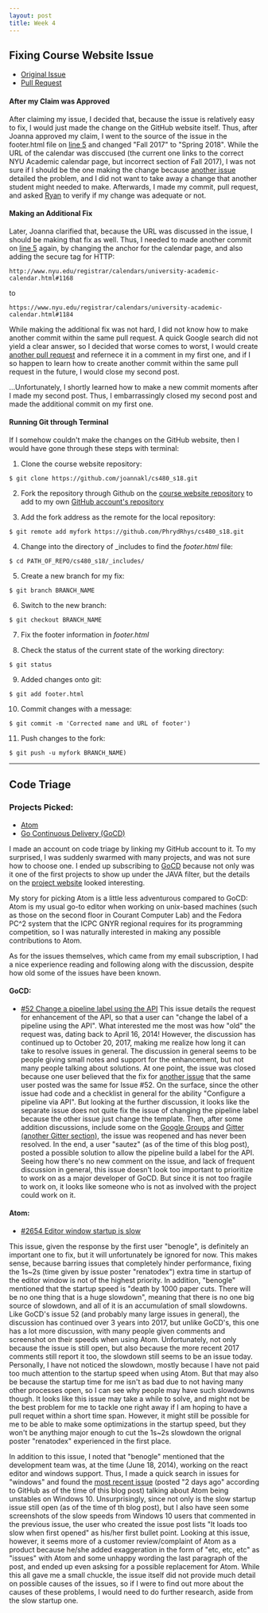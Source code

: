 ```yaml
---
layout: post
title: Week 4
---
```


## Fixing Course Website Issue
* [Original Issue](https://github.com/joannakl/cs480_s18/issues/5)
* [Pull Request](https://github.com/joannakl/cs480_s18/pull/53)
#### After my Claim was Approved
After claiming my issue, I decided that, because the issue is relatively easy to fix, I would just made the change on the GitHub website itself. Thus, after Joanna approved my claim, I went to the source of the issue in the footer.html file on [line 5](https://github.com/joannakl/cs480_s18/blob/gh-pages/_includes/footer.html#L5) and changed "Fall 2017" to "Spring 2018". While the URL of the calendar was disccused (the current one links to the correct NYU Academic calendar page, but incorrect section of Fall 2017), I was not sure if I should be the one making the change because [another issue](https://github.com/joannakl/cs480_s18/issues/23) detailed the problem, and I did not want to take away a change that another student might needed to make. Afterwards, I made my commit, pull request, and asked [Ryan](https://github.com/rchau0623) to verify if my change was adequate or not.

#### Making an Additional Fix
Later, Joanna clarified that, because the URL was discussed in the issue, I should be making that fix as well. Thus, I needed to made another commit on [line 5](https://github.com/joannakl/cs480_s18/blob/gh-pages/_includes/footer.html#L5) again, by changing the anchor for the calendar page, and also adding the secure tag for HTTP:
```
http://www.nyu.edu/registrar/calendars/university-academic-calendar.html#1168
```
to
```
https://www.nyu.edu/registrar/calendars/university-academic-calendar.html#1184
```
While making the additional fix was not hard, I did not know how to make another commit within the same pull request. A quick Google search did not yield a clear answer, so I decided that worse comes to worst, I would create [another pull request](https://github.com/joannakl/cs480_s18/pull/57) and refernece it in a comment in my first one, and if I so happen to learn how to create another commit within the same pull request in the future, I would close my second post.

...Unfortunately, I shortly learned how to make a new commit moments after I made my second post. Thus, I embarrassingly closed my second post and made the additional commit on my first one.
#### Running Git through Terminal
If I somehow couldn't make the changes on the GitHub website, then I would have gone through these steps with terminal:

1) Clone the course website repository:
```
$ git clone https://github.com/joannakl/cs480_s18.git
```

2) Fork the repository through Github on the [course website repository](https://github.com/joannakl/cs480_s18) to add to my own [GitHub account's repository](https://github.com/PhrydRhys/cs480_s18)

3) Add the fork address as the remote for the local repository:
```
$ git remote add myfork https://github.com/PhrydRhys/cs480_s18.git
```

4) Change into the directory of _includes to find the _footer.html_ file:
```
$ cd PATH_OF_REPO/cs480_s18/_includes/
```

5) Create a new branch for my fix:
```
$ git branch BRANCH_NAME
```
6) Switch to the new branch:
```
$ git checkout BRANCH_NAME
```
7) Fix the footer information in _footer.html_

8) Check the status of the current state of the working directory:
```
$ git status
```
9) Added changes onto git:
```
$ git add footer.html
```
10) Commit changes with a message:
```
$ git commit -m 'Corrected name and URL of footer')
```
11) Push changes to the fork:
```
$ git push -u myfork BRANCH_NAME)
```

-----------------

## Code Triage

### Projects Picked:
* [Atom](https://www.codetriage.com/atom/atom)
* [Go Continuous Delivery (GoCD)](https://www.codetriage.com/gocd/gocd)

I made an account on code triage by linking my GitHub account to it. To my surprised, I was suddenly swarmed with many projects, and was not sure how to choose one. I ended up subscribing to [GoCD](https://github.com/gocd/gocdJAVA) because not only was it one of the first projects to show up under the JAVA filter, but the details on the [project website](https://www.gocd.org/) looked interesting.

My story for picking Atom is a little less adventurous compared to GoCD: Atom is my usual go-to editor when working on unix-based machines (such as those on the second floor in Courant Computer Lab) and the Fedora PC^2 system that the ICPC GNYR regional requires for its programming competition, so I was naturally interested in making any possible contributions to Atom.

As for the issues themselves, which came from my email subscription, I had a nice experience reading and following along with the discussion, despite how old some of the issues have been known.

#### GoCD:
* [#52 Change a pipeline label using the API](https://github.com/gocd/gocd/issues/52)
This issue details the request for enhancement of the API, so that a user can "change the label of a pipeline using the API". What interested me the most was how "old" the request was, dating back to April 16, 2014! However, the discussion has continued up to October 20, 2017, making me realize how long it can take to resolve issues in general. The discussion in general seems to be people giving small notes and support for the enhancement, but not many people talking about solutions. At one point, the issue was closed because one user believed that the fix for [another issue](https://github.com/gocd/gocd/issues/1417) that the same user posted was the same for Issue #52. On the surface, since the other issue had code and a checklist in general for the ability "Configure a pipeline via API". But looking at the further discussion, it looks like the separate issue does not quite fix the issue of changing the pipeline label because the other issue just change the template. Then, after some addition discussions, include some on the [Google Groups](https://groups.google.com/forum/#!topic/go-cd-dev/lliartKY7Wo/discussion) and [Gitter](https://gitter.im/gocd/gocd?at=568cfee4c5bdc5ba338e245b) [(another Gitter section)](https://gitter.im/gocd/gocd?at=568e8b868fdd3c0c382d4ed1), the issue was reopened and has never been resolved. In the end, a user "sautez" (as of the time of this blog post), posted a possible solution to allow the pipeline build a label for the API. Seeing how there's no new comment on the issue, and lack of frequent discussion in general, this issue doesn't look too important to prioritize to work on as a major developer of GoCD. But since it is not too fragile to work on, it looks like someone who is not as involved with the project could work on it.

#### Atom:
* [#2654 Editor window startup is slow](https://github.com/atom/atom/issues/2654)

This issue, given the response by the first user "benogle", is definitely an important one to fix, but it will unfortunately be ignored for now. This makes sense, because barring issues that completely hinder performance, fixing the 1s~2s (time given by issue poster "renatodex") extra time in startup of the editor window is not of the highest priority. In addition, "benogle" mentioned that the startup speed is "death by 1000 paper cuts. There will be no one thing that is a huge slowdown", meaning that there is no one big source of slowdown, and all of it is an accumulation of small slowdowns. Like GoCD's issue 52 (and probably many large issues in general), the discussion has continued over 3 years into 2017, but unlike GoCD's, this one has a lot more discussion, with many people given comments and screenshot on their speeds when using Atom. Unfortunately, not only because the issue is still open, but also because the more recent 2017 comments still report it too, the slowdown still seems to be an issue today. Personally, I have not noticed the slowdown, mostly because I have not paid too much attention to the startup speed when using Atom. But that may also be because the startup time for me isn't as bad due to not having many other processes open, so I can see why people may have such slowdowns though. It looks like this issue may take a while to solve, and might not be the best problem for me to tackle one right away if I am hoping to have a pull requet within a short time span. However, it might still be possible for me to be able to make some optimizations in the startup speed, but they won't be anything major enough to cut the 1s~2s slowdown the orignal poster "renatodex" experienced in the first place.

In addition to this issue, I noted that "benogle" mentioned that the development team was, at the time (June 18, 2014), working on the react editor and windows support. Thus, I made a quick search in issues for "windows" and found the [most recent issue](https://github.com/atom/atom/issues/16773) (posted "2 days ago" according to GitHub as of the time of this blog post) talking about Atom being unstables on Windows 10. Unsurprisingly, since not only is the slow startup issue still open (as of the time of th blog post), but I also have seen some screenshots of the slow speeds from Windows 10 users that commented in the previous issue, the user who created the issue post lists "It loads too slow when first opened" as his/her first bullet point. Looking at this issue, however, it seems more of a customer review/complaint of Atom as a product because he/she added exaggeration in the form of "etc, etc, etc" as "issues" with Atom and some unhappy wording the last paragraph of the post, and ended up even asksing for a possible replacement for Atom. While this all gave me a small chuckle, the issue itself did not provide much detail on possible causes of the issues, so if I were to find out more about the causes of these problems, I  would need to do further research, aside from the slow startup one.
